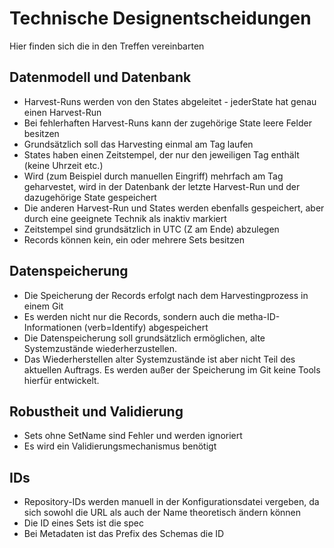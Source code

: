# Technische Designentscheidungen
Hier finden sich die in den Treffen vereinbarten 

## Datenmodell und Datenbank
* Harvest-Runs werden von den States abgeleitet - jederState hat genau einen Harvest-Run
* Bei fehlerhaften Harvest-Runs kann der zugehörige State leere Felder besitzen
* Grundsätzlich soll das Harvesting einmal am Tag laufen
* States haben einen Zeitstempel, der nur den jeweiligen Tag enthält (keine Uhrzeit etc.)
* Wird (zum Beispiel durch manuellen Eingriff) mehrfach am Tag geharvestet, wird in der Datenbank der letzte Harvest-Run und der dazugehörige State gespeichert
* Die anderen Harvest-Run und States werden ebenfalls gespeichert, aber durch eine geeignete Technik als inaktiv markiert
* Zeitstempel sind grundsätzlich in UTC (Z am Ende) abzulegen
* Records können kein, ein oder mehrere Sets besitzen

## Datenspeicherung
* Die Speicherung der Records erfolgt nach dem Harvestingprozess in einem Git
* Es werden nicht nur die Records, sondern auch die metha-ID-Informationen (verb=Identify) abgespeichert
* Die Datenspeicherung soll grundsätzlich ermöglichen, alte Systemzustände wiederherzustellen.
* Das Wiederherstellen alter Systemzustände ist aber nicht Teil des aktuellen Auftrags. Es werden außer der Speicherung im Git keine Tools hierfür entwickelt.

## Robustheit und Validierung
* Sets ohne SetName sind Fehler und werden ignoriert
* Es wird ein Validierungsmechanismus benötigt

## IDs
* Repository-IDs werden manuell in der Konfigurationsdatei vergeben, da sich sowohl die URL als auch der Name theoretisch ändern können
* Die ID eines Sets ist die spec
* Bei Metadaten ist das Prefix des Schemas die ID
